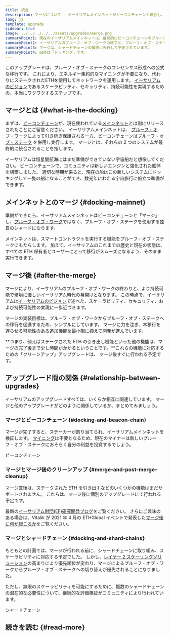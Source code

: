 ```yaml
---
title: 統合
description: マージについて - イーサリアムメインネットがビーコンチェーンと統合し、プルーフ・オブ・ステークシステムの実現
lang: ja
template: upgrade
sidebar: true
image: ../../../../../assets/upgrades/merge.png
summaryPoint1: 現在のイーサリアムメインネットは、最終的にビーコンチェーンのプルーフ・オブ・ステークシステムと「マージ(統合)」されます。
summaryPoint2: イーサリアムのプルーフ・オブ・ワークの終了と、プルーフ・オブ・ステークへの完全な移行がこれで完了します。
summaryPoint3: マージは、シャードチェーンの展開に先行して予定されています。
summaryPoint4: 旧称は「ドッキング」です。
---
```


<UpgradeStatus dateKey="page-upgrades-merge-date">
  このアップグレードは、プルーフ・オブ・ステークのコンセンサス形成への公式な移行です。 これにより、エネルギー集約的なマイニングが不要になり、代わりにステークされたETHを使用してネットワークを運用します。 <a href="/upgrades/vision/">イーサリアムのビジョン</a>であるスケーラビリティ、セキュリティ、持続可能性を実現するための、本当にワクワクするステップです。
</UpgradeStatus>

## マージとは {#what-is-the-docking}

まずは、[ビーコンチェーン](/upgrades/beacon-chain/)が、現在使われている[メインネット](/glossary/#mainnet)とは別にリリースされたことにご留意ください。 イーサリアムメインネットは、 [プルーフ・オブ・ワーク](/developers/docs/consensus-mechanisms/pow/)によって引き続き保護される一方、ビーコンチェーンは[プルーフ・オブ・ステーク](/developers/docs/consensus-mechanisms/pos/) を併用し実行します。 マージとは、それらの 2 つのシステムが最終的に統合されることを指します。

イーサリアムは恒星間航海にはまだ準備ができていない宇宙船だと想像してください。 ビーコンチェーンで、コミュニティは新しいエンジンと強化された船体を構築しました。 適切な時期が来ると、現在の船はこの新しいシステムにドッキングして一隻の船になることができ、数光年にわたる宇宙旅行に旅立つ準備ができます。

## メインネットとのマージ {#docking-mainnet}

準備ができたら、イーサリアムメインネットはビーコンチェーンと「マージ」し、[プルーフ・オブ・ワーク](/developers/docs/consensus-mechanisms/pow/)ではなく、プルーフ・オブ・ステークを使用する独自のシャードになります。

メインネットは、スマートコントラクトを実行する機能をプルーフ・オブ・ステークにもたらします。 加えて、イーサリアムのこれまでの歴史と現在の状態は、すべての ETH 保有者とユーザーにとって移行がスムーズになるよう、そのまま実行できます。

## マージ後 {#after-the-merge}

マージにより、イーサリアムのプルーフ・オブ・ワークの終わりと、より持続可能で環境に優しいイーサリアム時代の幕開けとなります。 この時点で、イーサリアムは[イーサリアムのビジョン](/upgrades/vision/)で述べた、スケーラビリティ、セキュリティ、および持続可能性の実現に一歩近づきます。

マージの実装目標は、プルーフ・オブ・ワークからプルーフ・オブ・ステークへの移行を促進するため、シンプルにしています。 マージに力を注ぎ、本移行を遅らせる可能性のある追加機能を最小限に抑えて開発が進んでいます。

**つまり、例えばステークされた ETH の引き出し機能といった他の機能は、マージの完了後まで少し時間がかかるということです。**これらの機能に対応するための「クリーンアップ」アップグレードは、 マージ後すぐに行われる予定です。

## アップグレード間の関係 {#relationship-between-upgrades}

イーサリアムのアップグレードすべては、いくらか相互に関連しています。 マージと他のアップグレードがどのように関係しているか、まとめてみましょう。

### マージとビーコンチェーン {#docking-and-beacon-chain}

マージが完了すると、ステーカーが割り当てられ、イーサリアムメインネットを検証します。 [マイニング](/developers/docs/consensus-mechanisms/pow/mining/)は不要となるため、現在のマイナーは新しいプルーフ・オブ・ステークにおそらく自分の利益を投資するでしょう。

<ButtonLink to="/upgrades/beacon-chain/">
  ビーコンチェーン
</ButtonLink>

### マージとマージ後のクリーンアップ {#merge-and-post-merge-cleanup}

マージ直後は、ステークされた ETH を引き出すなどのいくつかの機能はまだサポートされません。 これらは、マージ後に個別のアップグレードにて行われる予定です。

最新の[イーサリアム財団(EF)研究開発ブログ](https://blog.ethereum.org/category/research-and-development/)をご覧ください。 さらにご興味のある場合は、Vitalik が 2021 年 4 月の ETHGlobal イベントで発表した[マージ後に何が起こるか](https://youtu.be/7ggwLccuN5s?t=101)をご覧ください。

### マージとシャードチェーン {#docking-and-shard-chains}

もともとの計画では、マージが行われる前に、シャードチェーンに取り組み、スケーラビリティに対応する予定でした。 しかし、[レイヤー 2 スケーリングソリューション](/developers/docs/scaling/#layer-2-scaling)の高まりにより優先順位が変わり、マージによるプルーフ・オブ・ワークからプルーフ・オブ・ステークへの切り替えが優先されることになりました。

ただし、無限のスケーラビリティを可能にするために、複数のシャードチェーンの潜在的な必要性について、継続的な評価検証がコミュニティにより行われています。

<ButtonLink to="/upgrades/sharding/">
  シャードチェーン
</ButtonLink>

## 続きを読む {#read-more}

<MergeArticleList />
